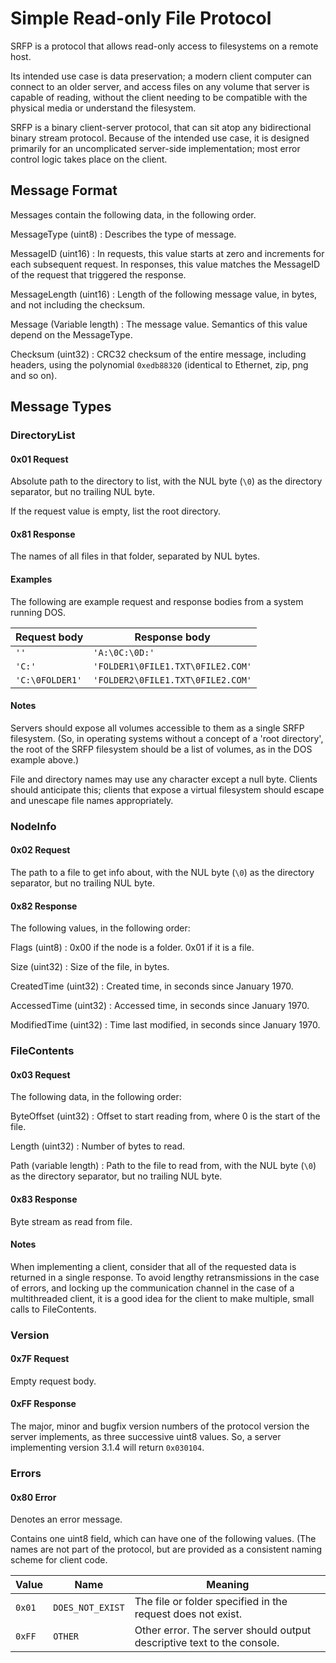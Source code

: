 # Simple Read-only File Protocol

SRFP is a protocol that allows read-only access to filesystems on a remote host.

Its intended use case is data preservation; a modern client computer can connect to an older server, and access files on any volume that server is capable of reading, without the client needing to be compatible with the physical media or understand the filesystem.

SRFP is a binary client-server protocol, that can sit atop any bidirectional binary stream protocol. Because of the intended use case, it is designed primarily for an uncomplicated server-side implementation; most error control logic takes place on the client.

## Message Format

Messages contain the following data, in the following order.

MessageType (uint8)
: Describes the type of message.

MessageID (uint16)
: In requests, this value starts at zero and increments for each subsequent request. In responses, this value matches the MessageID of the request that triggered the response.

MessageLength (uint16)
: Length of the following message value, in bytes, and not including the checksum.

Message (Variable length)
: The message value. Semantics of this value depend on the MessageType.

Checksum (uint32)
: CRC32 checksum of the entire message, including headers, using the polynomial `0xedb88320` (identical to Ethernet, zip, png and so on).

## Message Types

### DirectoryList

#### 0x01 Request

Absolute path to the directory to list, with the NUL byte (`\0`) as the directory separator, but no trailing NUL byte.

If the request value is empty, list the root directory.

#### 0x81 Response

The names of all files in that folder, separated by NUL bytes.

#### Examples

The following are example request and response bodies from a system running DOS.

| Request body | Response body |
|--------------|---------------|
| `''` | `'A:\0C:\0D:'` |
| `'C:'` | `'FOLDER1\0FILE1.TXT\0FILE2.COM'` |
| `'C:\0FOLDER1'` | `'FOLDER2\0FILE1.TXT\0FILE2.COM'` |

#### Notes

Servers should expose all volumes accessible to them as a single SRFP filesystem. (So, in operating systems without a concept of a 'root directory', the root of the SRFP filesystem should be a list of volumes, as in the DOS example above.)

File and directory names may use any character except a null byte. Clients should anticipate this; clients that expose a virtual filesystem should escape and unescape file names appropriately.

    
### NodeInfo

#### 0x02 Request

The path to a file to get info about, with the NUL byte (`\0`) as the directory separator, but no trailing NUL byte.
    
#### 0x82 Response

The following values, in the following order:

Flags (uint8)
: 0x00 if the node is a folder. 0x01 if it is a file.

Size (uint32)
: Size of the file, in bytes.

CreatedTime (uint32)
: Created time, in seconds since January 1970.

AccessedTime (uint32)
: Accessed time, in seconds since January 1970.

ModifiedTime (uint32)
: Time last modified, in seconds since January 1970.

### FileContents

#### 0x03 Request

The following data, in the following order:

ByteOffset (uint32)
: Offset to start reading from, where 0 is the start of the file.

Length (uint32)
: Number of bytes to read.

Path (variable length)
: Path to the file to read from, with the NUL byte (`\0`) as the directory separator, but no trailing NUL byte.

#### 0x83 Response

Byte stream as read from file.

#### Notes

When implementing a client, consider that all of the requested data is returned in a single response. To avoid lengthy retransmissions in the case of errors, and locking up the communication channel in the case of a multithreaded client, it is a good idea for the client to make multiple, small calls to FileContents.

### Version

#### 0x7F Request

Empty request body.

#### 0xFF Response

The major, minor and bugfix version numbers of the protocol version the server implements, as three successive uint8 values. So, a server implementing version 3.1.4 will return `0x030104`.

### Errors

#### 0x80 Error

Denotes an error message.

Contains one uint8 field, which can have one of the following values. (The names are not part of the protocol, but are provided as a consistent naming scheme for client code.

| Value | Name | Meaning |
|-------|------|---------|
| `0x01` | `DOES_NOT_EXIST` | The file or folder specified in the request does not exist. |
| `0xFF` | `OTHER` | Other error. The server should output descriptive text to the console. |